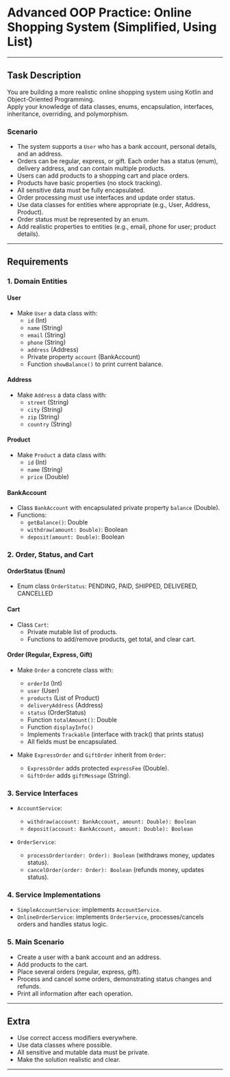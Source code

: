 # Advanced OOP Practice: Online Shopping System (Simplified, Using List)

---

## Task Description

You are building a more realistic online shopping system using Kotlin and Object-Oriented Programming.  
Apply your knowledge of data classes, enums, encapsulation, interfaces, inheritance, overriding, and polymorphism.

### Scenario

- The system supports a `User` who has a bank account, personal details, and an address.
- Orders can be regular, express, or gift. Each order has a status (enum), delivery address, and can contain multiple products.
- Users can add products to a shopping cart and place orders.
- Products have basic properties (no stock tracking).
- All sensitive data must be fully encapsulated.
- Order processing must use interfaces and update order status.
- Use data classes for entities where appropriate (e.g., User, Address, Product).
- Order status must be represented by an enum.
- Add realistic properties to entities (e.g., email, phone for user; product details).

---

## Requirements

### 1. Domain Entities

#### User

- Make `User` a data class with:
  - `id` (Int)
  - `name` (String)
  - `email` (String)
  - `phone` (String)
  - `address` (Address)
  - Private property `account` (BankAccount)
  - Function `showBalance()` to print current balance.

#### Address

- Make `Address` a data class with:
  - `street` (String)
  - `city` (String)
  - `zip` (String)
  - `country` (String)

#### Product

- Make `Product` a data class with:
  - `id` (Int)
  - `name` (String)
  - `price` (Double)

#### BankAccount

- Class `BankAccount` with encapsulated private property `balance` (Double).
- Functions:
  - `getBalance()`: Double
  - `withdraw(amount: Double)`: Boolean
  - `deposit(amount: Double)`: Boolean

### 2. Order, Status, and Cart

#### OrderStatus (Enum)

- Enum class `OrderStatus`: PENDING, PAID, SHIPPED, DELIVERED, CANCELLED

#### Cart

- Class `Cart`:
  - Private mutable list of products.
  - Functions to add/remove products, get total, and clear cart.

#### Order (Regular, Express, Gift)

- Make `Order` a concrete class with:
  - `orderId` (Int)
  - `user` (User)
  - `products` (List of Product)
  - `deliveryAddress` (Address)
  - `status` (OrderStatus)
  - Function `totalAmount()`: Double
  - Function `displayInfo()`
  - Implements `Trackable` (interface with track() that prints status)
  - All fields must be encapsulated.

- Make `ExpressOrder` and `GiftOrder` inherit from `Order`:
  - `ExpressOrder` adds protected `expressFee` (Double).
  - `GiftOrder` adds `giftMessage` (String).

### 3. Service Interfaces

- `AccountService`:
  - `withdraw(account: BankAccount, amount: Double): Boolean`
  - `deposit(account: BankAccount, amount: Double): Boolean`

- `OrderService`:
  - `processOrder(order: Order): Boolean` (withdraws money, updates status).
  - `cancelOrder(order: Order): Boolean` (refunds money, updates status).

### 4. Service Implementations

- `SimpleAccountService`: implements `AccountService`.
- `OnlineOrderService`: implements `OrderService`, processes/cancels orders and handles status logic.

### 5. Main Scenario

- Create a user with a bank account and an address.
- Add products to the cart.
- Place several orders (regular, express, gift).
- Process and cancel some orders, demonstrating status changes and refunds.
- Print all information after each operation.

---

## Extra

- Use correct access modifiers everywhere.
- Use data classes where possible.
- All sensitive and mutable data must be private.
- Make the solution realistic and clear.

---